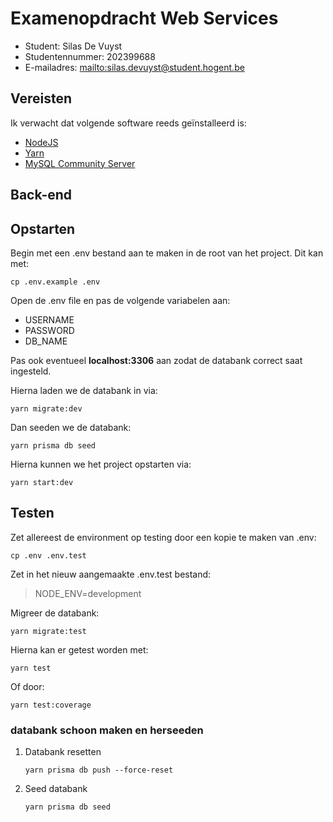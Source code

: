 # Examenopdracht Web Services

- Student: Silas De Vuyst
- Studentennummer: 202399688
- E-mailadres: <mailto:silas.devuyst@student.hogent.be>

## Vereisten

Ik verwacht dat volgende software reeds geïnstalleerd is:

- [NodeJS](https://nodejs.org)
- [Yarn](https://yarnpkg.com)
- [MySQL Community Server](https://dev.mysql.com/downloads/mysql/)


## Back-end

## Opstarten

Begin met een .env bestand aan te maken in de root van het project. Dit kan met:
```shell
cp .env.example .env
```

Open de .env file en pas de volgende variabelen aan:
  - USERNAME
  - PASSWORD
  - DB_NAME
  
Pas ook eventueel <b>localhost:3306</b> aan zodat de databank correct saat ingesteld.

Hierna laden we de databank in via:
```shell
yarn migrate:dev
```
Dan seeden we de databank:
```shell
yarn prisma db seed
```
Hierna kunnen we het project opstarten via:

```shell
yarn start:dev
```

## Testen

Zet allereest de environment op testing door een kopie te maken van .env:
```shell
cp .env .env.test
```

Zet in het nieuw aangemaakte .env.test bestand:
> NODE_ENV=development

Migreer de databank:
```shell
yarn migrate:test
```

Hierna kan er getest worden met:
```shell
yarn test
```
Of door:
```shell
yarn test:coverage
```

### databank schoon maken en herseeden
1) Databank resetten
    ```shell
    yarn prisma db push --force-reset
    ```
2) Seed databank
    ```shell
    yarn prisma db seed
    ```
